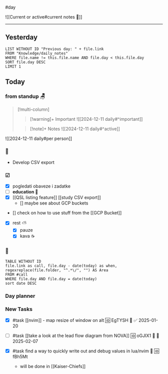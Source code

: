#day

![[Current or active#current notes 📓]]

---
## Yesterday
```dataview
LIST WITHOUT ID "Previous day: " + file.link
FROM "Knowledge/daily_notes"
WHERE file.name != this.file.name AND file.day < this.file.day
SORT file.day DESC
LIMIT 1
```

## Today

### from standup 🪑

> [!multi-column]
>> [!warning]+ Important
>> ![[2024-12-11 daily#^important]]
>
>> [!note]+ Notes
>> ![[2024-12-11 daily#^active]]

![[2024-12-11 daily#per person]]

###  🎏
- Develop CSV export

### ☑
- [x] pogledati  obaveze i zadatke
- [ ] **education 🎒**
- [x] [[QSL listing feature]] [[study CSV export]]
	- [] maybe see about GCP buckets
- [] check on how to use stuff from the [[GCP Bucket]]
- [x] rest ⛅ 
	- [x] pauze
	- [x] kava ☕

### 🤙
```dataview
TABLE WITHOUT ID
file.link as call, file.day - date(today) as when, regexreplace(file.folder, "^.*\/", "") AS Area
FROM #call
WHERE file.day AND file.day = date(today)
sort date DESC
```
### Day planner

### New Tasks
- [x] #task [[nvim]] - map resize of window on alt 🆔 EgTYSH 🔽 ✅ 2025-01-20
- [ ] #task [[take a look at the lead flow diagram from NOVA]] 🆔 oGJIX1 🔼 📅 2025-02-07

- [x] #task find a way to quickly write out and debug values in lua/nvim 🔽 🆔 fBh5Mt
	- will be done in [[Kaiser-Chiefs]]
